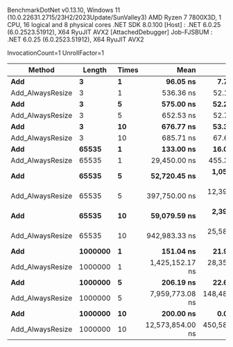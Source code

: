 
BenchmarkDotNet v0.13.10, Windows 11 (10.0.22631.2715/23H2/2023Update/SunValley3)
AMD Ryzen 7 7800X3D, 1 CPU, 16 logical and 8 physical cores
.NET SDK 8.0.100
  [Host]     : .NET 6.0.25 (6.0.2523.51912), X64 RyuJIT AVX2 [AttachedDebugger]
  Job-FJSBUM : .NET 6.0.25 (6.0.2523.51912), X64 RyuJIT AVX2

InvocationCount=1  UnrollFactor=1  

 Method           | Length  | Times | Mean             | Error          | StdDev           | Median          | Gen0      | Gen1      | Gen2      | Allocated  |
----------------- |-------- |------ |-----------------:|---------------:|-----------------:|----------------:|----------:|----------:|----------:|-----------:|
 **Add**              | **3**       | **1**     |         **96.05 ns** |       **7.701 ns** |        **19.601 ns** |        **100.0 ns** |         **-** |         **-** |         **-** |      **544 B** |
 Add_AlwaysResize | 3       | 1     |        536.36 ns |      52.111 ns |       152.833 ns |        500.0 ns |         - |         - |         - |      592 B |
 **Add**              | **3**       | **5**     |        **575.00 ns** |      **52.225 ns** |       **153.987 ns** |        **500.0 ns** |         **-** |         **-** |         **-** |      **600 B** |
 Add_AlwaysResize | 3       | 5     |        652.53 ns |      52.765 ns |       154.750 ns |        700.0 ns |         - |         - |         - |      816 B |
 **Add**              | **3**       | **10**    |        **676.77 ns** |      **53.321 ns** |       **156.380 ns** |        **600.0 ns** |         **-** |         **-** |         **-** |      **688 B** |
 Add_AlwaysResize | 3       | 10    |        685.71 ns |      67.673 ns |       197.406 ns |        600.0 ns |         - |         - |         - |     1184 B |
 **Add**              | **65535**   | **1**     |        **133.00 ns** |      **16.028 ns** |        **47.258 ns** |        **100.0 ns** |         **-** |         **-** |         **-** |      **544 B** |
 Add_AlwaysResize | 65535   | 1     |     29,450.00 ns |     455.311 ns |       355.477 ns |     29,300.0 ns |         - |         - |         - |   262720 B |
 **Add**              | **65535**   | **5**     |     **52,720.45 ns** |   **1,052.783 ns** |     **1,977.381 ns** |     **52,250.0 ns** |         **-** |         **-** |         **-** |   **524856 B** |
 Add_AlwaysResize | 65535   | 5     |    397,750.00 ns |  12,395.559 ns |    36,158.426 ns |    378,950.0 ns |         - |         - |         - |  1311456 B |
 **Add**              | **65535**   | **10**    |     **59,079.59 ns** |   **2,397.434 ns** |     **6,993.428 ns** |     **56,050.0 ns** |         **-** |         **-** |         **-** |   **524856 B** |
 Add_AlwaysResize | 65535   | 10    |    942,983.33 ns |  25,587.835 ns |    68,740.058 ns |    968,600.0 ns |         - |         - |         - |  2622464 B |
 **Add**              | **1000000** | **1**     |        **151.04 ns** |      **21.917 ns** |        **63.237 ns** |        **100.0 ns** |         **-** |         **-** |         **-** |      **544 B** |
 Add_AlwaysResize | 1000000 | 1     |  1,425,152.17 ns |  28,359.014 ns |    68,490.207 ns |  1,445,400.0 ns |         - |         - |         - |  4194880 B |
 **Add**              | **1000000** | **5**     |        **206.19 ns** |      **22.698 ns** |        **65.851 ns** |        **200.0 ns** |         **-** |         **-** |         **-** |      **544 B** |
 Add_AlwaysResize | 1000000 | 5     |  7,959,773.08 ns | 148,484.698 ns |   203,247.531 ns |  7,894,450.0 ns | 1000.0000 | 1000.0000 | 1000.0000 | 20972568 B |
 **Add**              | **1000000** | **10**    |        **200.00 ns** |       **0.000 ns** |         **0.000 ns** |        **200.0 ns** |         **-** |         **-** |         **-** |      **544 B** |
 Add_AlwaysResize | 1000000 | 10    | 12,573,854.00 ns | 450,585.470 ns | 1,328,561.425 ns | 11,978,400.0 ns | 2000.0000 | 2000.0000 | 2000.0000 | 41944640 B |
